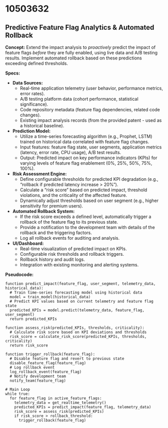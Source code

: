 # 10503632

## Predictive Feature Flag Analytics & Automated Rollback

**Concept:** Extend the impact analysis to *proactively* predict the impact of feature flags *before* they are fully enabled, using live data and A/B testing results. Implement automated rollback based on these predictions exceeding defined thresholds.

**Specs:**

*   **Data Sources:**
    *   Real-time application telemetry (user behavior, performance metrics, error rates).
    *   A/B testing platform data (cohort performance, statistical significance).
    *   Code repository metadata (feature flag dependencies, related code changes).
    *   Existing impact analysis records (from the provided patent - used as a historical baseline).
*   **Prediction Model:**
    *   Utilize a time-series forecasting algorithm (e.g., Prophet, LSTM) trained on historical data correlated with feature flag changes.
    *   Input features: feature flag state, user segments, application metrics (latency, error rate, CPU usage), A/B test results.
    *   Output: Predicted impact on key performance indicators (KPIs) for varying levels of feature flag enablement (0%, 25%, 50%, 75%, 100%).
*   **Risk Assessment Engine:**
    *   Define configurable thresholds for predicted KPI degradation (e.g., “rollback if predicted latency increase > 20%”).
    *   Calculate a “risk score” based on predicted impact, threshold violations, and the criticality of the affected feature.
    *   Dynamically adjust thresholds based on user segment (e.g., higher sensitivity for premium users).
*   **Automated Rollback System:**
    *   If the risk score exceeds a defined level, automatically trigger a rollback of the feature flag to its previous state.
    *   Provide a notification to the development team with details of the rollback and the triggering factors.
    *   Log all rollback events for auditing and analysis.
*   **UI/Dashboard:**
    *   Real-time visualization of predicted impact on KPIs.
    *   Configurable risk thresholds and rollback triggers.
    *   Rollback history and audit logs.
    *   Integration with existing monitoring and alerting systems.

**Pseudocode:**

```
function predict_impact(feature_flag, user_segment, telemetry_data, historical_data):
  # Train time-series forecasting model using historical data
  model = train_model(historical_data)
  # Predict KPI values based on current telemetry and feature flag state
  predicted_KPIs = model.predict(telemetry_data, feature_flag, user_segment)
  return predicted_KPIs

function assess_risk(predicted_KPIs, thresholds, criticality):
  # Calculate risk score based on KPI deviations and thresholds
  risk_score = calculate_risk_score(predicted_KPIs, thresholds, criticality)
  return risk_score

function trigger_rollback(feature_flag):
  # Disable feature flag and revert to previous state
  disable_feature_flag(feature_flag)
  # Log rollback event
  log_rollback_event(feature_flag)
  # Notify development team
  notify_team(feature_flag)

# Main Loop
while true:
  for feature_flag in active_feature_flags:
    telemetry_data = get_realtime_telemetry()
    predicted_KPIs = predict_impact(feature_flag, telemetry_data)
    risk_score = assess_risk(predicted_KPIs)
    if risk_score > rollback_threshold:
      trigger_rollback(feature_flag)
```